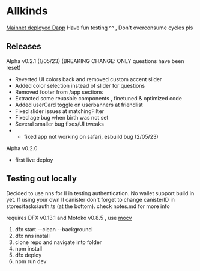 # Allkinds

[Mainnet deployed Dapp](https://tp4bo-yaaaa-aaaap-aa5la-cai.icp0.io/)
Have fun testing ^^ , Don't overconsume cycles pls

## Releases

Alpha v0.2.1 (1/05/23) (BREAKING CHANGE: ONLY questions have been reset)

- Reverted UI colors back and removed custom accent slider
- Added color selection instead of slider for questions
- Removed footer from /app sections
- Extracted some reuasble components , finetuned & optimized code
- Added userCard toggle on userbanners at friendlist
- Fixed slider issues at matchingFilter
- Fixed age bug when birth was not set
- Several smaller bug fixes/UI tweaks
- + fixed app not working on safari, esbuild bug (2/05/23)

Alpha v0.2.0

- first live deploy

## Testing out locally

Decided to use nns for II in testing authentication. No wallet support build in yet.
If using your own II canister don't forget to change canisterID in stores/tasks/auth.ts (at the bottom).
check notes.md for more info

requires DFX v0.13.1 and Motoko v0.8.5 , use [mocv](https://forum.dfinity.org/t/moc-version-management/19011)

1. dfx start --clean --background
2. dfx nns install
3. clone repo and navigate into folder
4. npm install
5. dfx deploy
6. npm run dev
